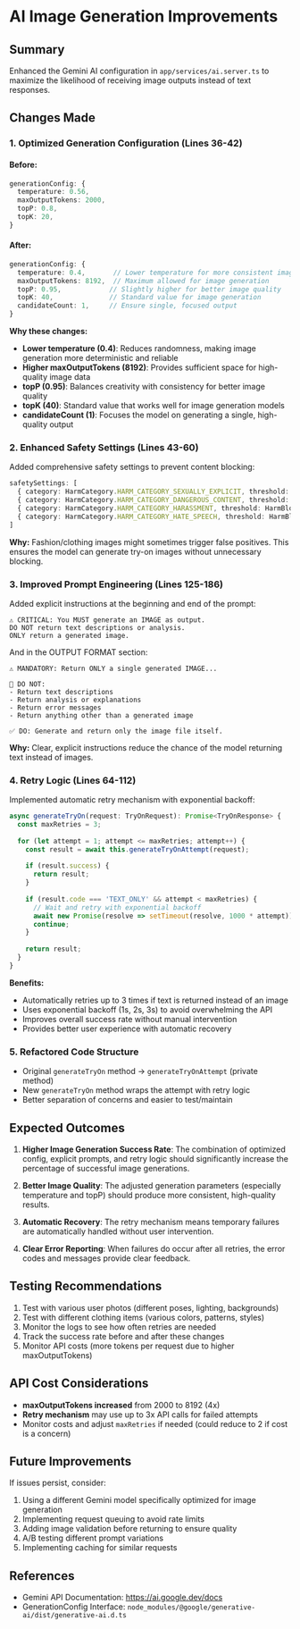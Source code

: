 # AI Image Generation Improvements

## Summary
Enhanced the Gemini AI configuration in `app/services/ai.server.ts` to maximize the likelihood of receiving image outputs instead of text responses.

## Changes Made

### 1. **Optimized Generation Configuration** (Lines 36-42)

#### Before:
```typescript
generationConfig: {
  temperature: 0.56,
  maxOutputTokens: 2000,
  topP: 0.8,
  topK: 20,
}
```

#### After:
```typescript
generationConfig: {
  temperature: 0.4,       // Lower temperature for more consistent image output
  maxOutputTokens: 8192,  // Maximum allowed for image generation
  topP: 0.95,            // Slightly higher for better image quality
  topK: 40,              // Standard value for image generation
  candidateCount: 1,     // Ensure single, focused output
}
```

**Why these changes:**
- **Lower temperature (0.4)**: Reduces randomness, making image generation more deterministic and reliable
- **Higher maxOutputTokens (8192)**: Provides sufficient space for high-quality image data
- **topP (0.95)**: Balances creativity with consistency for better image quality
- **topK (40)**: Standard value that works well for image generation models
- **candidateCount (1)**: Focuses the model on generating a single, high-quality output

### 2. **Enhanced Safety Settings** (Lines 43-60)

Added comprehensive safety settings to prevent content blocking:
```typescript
safetySettings: [
  { category: HarmCategory.HARM_CATEGORY_SEXUALLY_EXPLICIT, threshold: HarmBlockThreshold.BLOCK_NONE },
  { category: HarmCategory.HARM_CATEGORY_DANGEROUS_CONTENT, threshold: HarmBlockThreshold.BLOCK_NONE },
  { category: HarmCategory.HARM_CATEGORY_HARASSMENT, threshold: HarmBlockThreshold.BLOCK_NONE },
  { category: HarmCategory.HARM_CATEGORY_HATE_SPEECH, threshold: HarmBlockThreshold.BLOCK_NONE }
]
```

**Why:** Fashion/clothing images might sometimes trigger false positives. This ensures the model can generate try-on images without unnecessary blocking.

### 3. **Improved Prompt Engineering** (Lines 125-186)

Added explicit instructions at the beginning and end of the prompt:

```
⚠️ CRITICAL: You MUST generate an IMAGE as output. 
DO NOT return text descriptions or analysis. 
ONLY return a generated image.
```

And in the OUTPUT FORMAT section:

```
⚠️ MANDATORY: Return ONLY a single generated IMAGE...

🚫 DO NOT:
- Return text descriptions
- Return analysis or explanations
- Return error messages
- Return anything other than a generated image

✅ DO: Generate and return only the image file itself.
```

**Why:** Clear, explicit instructions reduce the chance of the model returning text instead of images.

### 4. **Retry Logic** (Lines 64-112)

Implemented automatic retry mechanism with exponential backoff:

```typescript
async generateTryOn(request: TryOnRequest): Promise<TryOnResponse> {
  const maxRetries = 3;
  
  for (let attempt = 1; attempt <= maxRetries; attempt++) {
    const result = await this.generateTryOnAttempt(request);
    
    if (result.success) {
      return result;
    }
    
    if (result.code === 'TEXT_ONLY' && attempt < maxRetries) {
      // Wait and retry with exponential backoff
      await new Promise(resolve => setTimeout(resolve, 1000 * attempt));
      continue;
    }
    
    return result;
  }
}
```

**Benefits:**
- Automatically retries up to 3 times if text is returned instead of an image
- Uses exponential backoff (1s, 2s, 3s) to avoid overwhelming the API
- Improves overall success rate without manual intervention
- Provides better user experience with automatic recovery

### 5. **Refactored Code Structure**

- Original `generateTryOn` method → `generateTryOnAttempt` (private method)
- New `generateTryOn` method wraps the attempt with retry logic
- Better separation of concerns and easier to test/maintain

## Expected Outcomes

1. **Higher Image Generation Success Rate**: The combination of optimized config, explicit prompts, and retry logic should significantly increase the percentage of successful image generations.

2. **Better Image Quality**: The adjusted generation parameters (especially temperature and topP) should produce more consistent, high-quality results.

3. **Automatic Recovery**: The retry mechanism means temporary failures are automatically handled without user intervention.

4. **Clear Error Reporting**: When failures do occur after all retries, the error codes and messages provide clear feedback.

## Testing Recommendations

1. Test with various user photos (different poses, lighting, backgrounds)
2. Test with different clothing items (various colors, patterns, styles)
3. Monitor the logs to see how often retries are needed
4. Track the success rate before and after these changes
5. Monitor API costs (more tokens per request due to higher maxOutputTokens)

## API Cost Considerations

- **maxOutputTokens increased** from 2000 to 8192 (4x)
- **Retry mechanism** may use up to 3x API calls for failed attempts
- Monitor costs and adjust `maxRetries` if needed (could reduce to 2 if cost is a concern)

## Future Improvements

If issues persist, consider:
1. Using a different Gemini model specifically optimized for image generation
2. Implementing request queuing to avoid rate limits
3. Adding image validation before returning to ensure quality
4. A/B testing different prompt variations
5. Implementing caching for similar requests

## References

- Gemini API Documentation: https://ai.google.dev/docs
- GenerationConfig Interface: `node_modules/@google/generative-ai/dist/generative-ai.d.ts`

